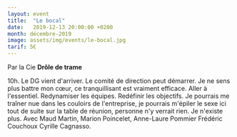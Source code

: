 ```yaml
---
layout: event
title:  "Le bocal"
date:   2019-12-13 20:00:00 +0200
month: décembre-2019
image: assets/img/events/le-bocal.jpg
tarif: 5€
---
```


Par la Cie **Drôle de trame**

10h. Le DG vient d'arriver. Le comité de direction peut démarrer. Je ne sens plus battre mon cœur, ce tranquillisant est vraiment efficace. Aller à l'essentiel. Redynamiser les équipes. Redéfinir les objectifs. Je pourrais me traîner nue dans les couloirs de l'entreprise, je pourrais m'épiler le sexe ici tout de suite sur la table de réunion, personne n'y verrait rien. Je n'existe plus. Avec Maud Martin, Marion Poincelet, Anne-Laure Pommier Frédéric Couchoux Cyrille Cagnasso.
